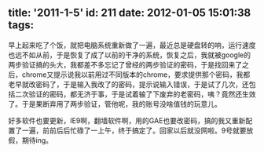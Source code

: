 title: '2011-1-5'
id: 211
date: 2012-01-05 15:01:38
tags:
---

早上起来吃了个饭，就把电脑系统重新做了一遍，最近总是硬盘转的响，运行速度也远不如从前，于是恢复了成了以前的干净的系统，恢复之后，我就被google的两步验证搞的头大，我都差不多忘记了曾经的两步验证的密码，于是找回来了之后，chrome又提示说我以前用过不同版本的chrome，要求提供那个密码，我都老早就改密码了，于是输入我改了的密码，提示说输入错误，于是试了几次，还包括二次验证的密码，都无济于事，于是试着输了下废弃的老密码，咦？竟然还生效了。<!--more-->于是果断弃用了两步验证，管他呢，我的账号没啥值钱的玩意儿。
<div>好多软件也要更新，IE9啊，翻墙软件啊，用的GAE也要改密码，搞的我又重新配置了一遍，前前后后忙碌了一上午，终于搞定了。回家以后就没网啦。9号就要放假，期待ing。</div>